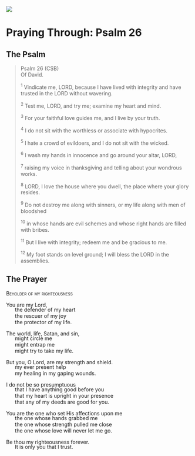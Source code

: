 <img class="intro-right" src="/images/art-paris-psalter.jpg">

<style>
  li {list-style-type: none;}
  p + ul {
    margin-top: -18px;
}
</style>

# Praying Through: Psalm 26

## The Psalm

>Psalm 26 (CSB)  
><sup></sup> Of David. 
>
><sup>1</sup> Vindicate me, LORD, because I have lived with integrity and have trusted in the LORD without wavering. 
>
><sup>2</sup> Test me, LORD, and try me; examine my heart and mind. 
>
><sup>3</sup> For your faithful love guides me, and I live by your truth. 
>
><sup>4</sup> I do not sit with the worthless or associate with hypocrites. 
>
><sup>5</sup> I hate a crowd of evildoers, and I do not sit with the wicked. 
>
><sup>6</sup> I wash my hands in innocence and go around your altar, LORD, 
>
><sup>7</sup> raising my voice in thanksgiving and telling about your wondrous works. 
>
><sup>8</sup> LORD, I love the house where you dwell, the place where your glory resides. 
>
><sup>9</sup> Do not destroy me along with sinners, or my life along with men of bloodshed 
>
><sup>10</sup> in whose hands are evil schemes and whose right hands are filled with bribes. 
>
><sup>11</sup> But I live with integrity; redeem me and be gracious to me. 
>
><sup>12</sup> My foot stands on level ground; I will bless the LORD in the assemblies.

## The Prayer

<div style="font-variant: small-caps;">Beholder of my righteousness</div>

You are my Lord,
* the defender of my heart
* the rescuer of my joy
* the protector of my life.

The world, life, Satan, and sin,
* might circle me
* might entrap me
* might try to take my life.

But you, O Lord, are my strength and shield.
* my ever present help
* my healing in my gaping wounds.

I do not be so presumptuous
* that I have anything good before you
* that my heart is upright in your presence
* that any of my deeds are good for you.

You are the one who set His affections upon me
* the one whose hands grabbed me
* the one whose strength pulled me close
* the one whose love will never let me go.

Be thou my righteousness forever.
* It is only you that I trust.
